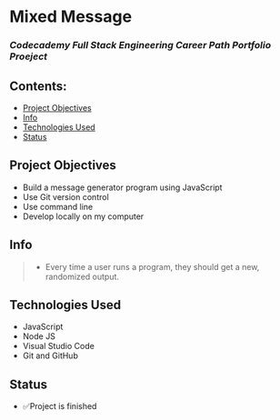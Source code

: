 # Mixed Message 
### _Codecademy Full Stack Engineering Career Path Portfolio Proeject_

## Contents: 
* [Project Objectives](#)<br>
* [Info](#)<br>
* [Technologies Used](#)<br>
* [Status](#)<br>

## Project Objectives
* Build a message generator program using JavaScript
* Use Git version control
* Use command line
* Develop locally on my computer

## Info
> * Every time a user runs a program, they should get a new, randomized output.

## Technologies Used
* JavaScript
* Node JS
* Visual Studio Code
* Git and GitHub

## Status
- ✅Project is finished



